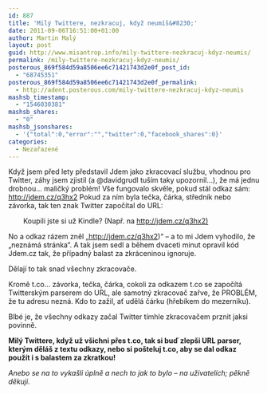 ```yaml
---
id: 887
title: 'Milý Twittere, nezkracuj, když neumíš&#8230;'
date: 2011-09-06T16:51:00+01:00
author: Martin Malý
layout: post
guid: http://www.misantrop.info/mily-twittere-nezkracuj-kdyz-neumis/
permalink: /mily-twittere-nezkracuj-kdyz-neumis/
posterous_869f584d59a8506ee6c71421743d2e0f_post_id:
  - "68745351"
posterous_869f584d59a8506ee6c71421743d2e0f_permalink:
  - http://adent.posterous.com/mily-twittere-nezkracuj-kdyz-neumis
mashsb_timestamp:
  - "1546030381"
mashsb_shares:
  - "0"
mashsb_jsonshares:
  - '{"total":0,"error":"","twitter":0,"facebook_shares":0}'
categories:
  - Nezařazené
---
```

Když jsem před lety představil Jdem jako zkracovací službu, vhodnou pro Twitter, záhy jsem zjistil (a @davidgrudl tuším taky upozornil&#8230;), že má jednu drobnou&#8230; maličký problém! Vše fungovalo skvěle, pokud stál odkaz sám: <http://jdem.cz/q3hx2> Pokud za ním byla tečka, čárka, středník nebo závorka, tak ten znak Twitter započítal do URL:

<p style="padding-left: 30px">
  Koupili jste si už Kindle? (Např. na <a href="http://jdem.cz/q3hx2)">http://jdem.cz/q3hx2)</a>
</p>

No a odkaz rázem zněl &#8222;http://jdem.cz/q3hx2)&#8220; &#8211; a to mi Jdem vyhodilo, že &#8222;neznámá stránka&#8220;. A tak jsem sedl a během dvaceti minut opravil kód Jdem.cz tak, že případný balast za zkráceninou ignoruje.

Dělají to tak snad všechny zkracovače.

Kromě t.co&#8230; závorka, tečka, čárka, cokoli za odkazem t.co se započítá Twitterským parserem do URL, ale samotný zkracovač zařve, že PROBLÉM, že tu adresu nezná. Kdo to zažil, ať udělá čárku (hřebíkem do mezerníku).

Blbé je, že všechny odkazy začal Twitter tímhle zkracovačem prznit jaksi povinně.

**Milý Twittere, když už všichni přes t.co, tak si buď zlepši URL parser, kterým děláš z textu odkazy, nebo si pošteluj t.co, aby se dal odkaz použít i s balastem za zkratkou!**

_Anebo se na to vykašli úplně a nech to jak to bylo &#8211; na uživatelích; pěkně děkuji._